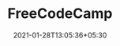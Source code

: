 ---
title: "FreeCodeCamp"
date: 2021-01-28T13:05:36+05:30
description: "FreeCodeCamp는 기부자가 지원하는 면세 501 (c) (3) 비영리 단체입니다 (미국 연방 세금 식별 번호 82-0779546). 우리의 사명-사람들이 무료로 코딩을 배울 수 있도록 돕는 것입니다. 우리는 수천 개의 비디오, 기사 및 대화 형 코딩 강의를 만들어이를 달성하며 모두 무료로 제공됩니다."
weight: 4
link: https://www.freecodecamp.org/
repo: https://www.freecodecamp.org/
pinned: true
thumb: learn/freeCodeCamp.png
---